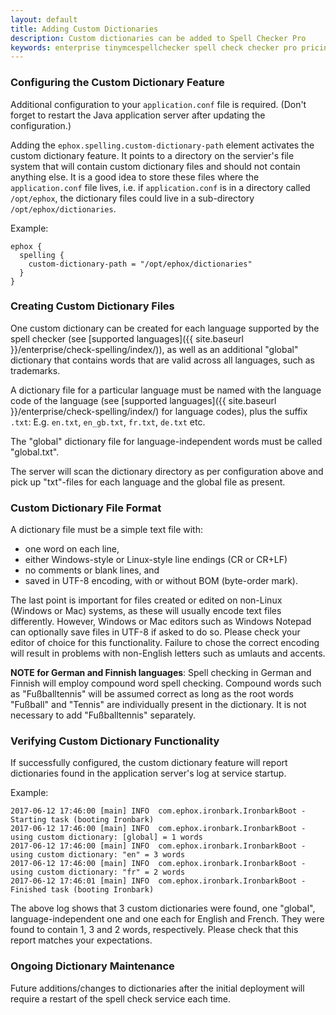 ```yaml
---
layout: default
title: Adding Custom Dictionaries
description: Custom dictionaries can be added to Spell Checker Pro
keywords: enterprise tinymcespellchecker spell check checker pro pricing
---
```


### Configuring the Custom Dictionary Feature

Additional configuration to your `application.conf` file is required. (Don't forget to restart the Java application server after updating the configuration.)

Adding the `ephox.spelling.custom-dictionary-path` element activates the custom dictionary feature. It points to a directory on the servier's file system that will contain custom dictionary files and should not contain anything else. It is a good idea to store these files where the `application.conf` file lives, i.e. if `application.conf` is in a directory called `/opt/ephox`, the dictionary files could live in a sub-directory `/opt/ephox/dictionaries`.

Example:

```
ephox {
  spelling {
    custom-dictionary-path = "/opt/ephox/dictionaries"
  }
}
```

### Creating Custom Dictionary Files

One custom dictionary can be created for each language supported by the spell checker (see [supported languages]({{ site.baseurl }}/enterprise/check-spelling/index/)), as well as an additional "global" dictionary that contains words that are valid across all languages, such as trademarks.

A dictionary file for a particular language must be named with the language code of the language (see
[supported languages]({{ site.baseurl }}/enterprise/check-spelling/index/) for language codes), plus the suffix `.txt`:
E.g. `en.txt`, `en_gb.txt`, `fr.txt`, `de.txt` etc.

The "global" dictionary file for language-independent words must be called "global.txt".

The server will scan the dictionary directory as per configuration above and pick up "txt"-files for each language and the global file as present.

### Custom Dictionary File Format

A dictionary file must be a simple text file with:

* one word on each line,
* either Windows-style or Linux-style line endings (CR or CR+LF)
* no comments or blank lines, and
* saved in UTF-8 encoding, with or without BOM (byte-order mark).

The last point is important for files created or edited on non-Linux (Windows or Mac) systems, as these will usually encode text files differently. However, Windows or Mac editors such as Windows Notepad can optionally save files in UTF-8 if asked to do so. Please check your editor of choice for this functionality. Failure to chose the correct encoding will result in problems with non-English letters such as umlauts and accents.

**NOTE for German and Finnish languages**: Spell checking in German and Finnish will employ compound word spell checking. Compound words such as "Fußballtennis" will be assumed correct as long as the root words "Fußball" and "Tennis" are
individually present in the dictionary. It is not necessary to add "Fußballtennis" separately.

### Verifying Custom Dictionary Functionality

If successfully configured, the custom dictionary feature will report dictionaries found in the application server's log at service startup.

Example:

```
2017-06-12 17:46:00 [main] INFO  com.ephox.ironbark.IronbarkBoot - Starting task (booting Ironbark)
2017-06-12 17:46:00 [main] INFO  com.ephox.ironbark.IronbarkBoot - using custom dictionary: [global] = 1 words
2017-06-12 17:46:00 [main] INFO  com.ephox.ironbark.IronbarkBoot - using custom dictionary: "en" = 3 words
2017-06-12 17:46:00 [main] INFO  com.ephox.ironbark.IronbarkBoot - using custom dictionary: "fr" = 2 words
2017-06-12 17:46:01 [main] INFO  com.ephox.ironbark.IronbarkBoot - Finished task (booting Ironbark)
```

The above log shows that 3 custom dictionaries were found, one "global", language-independent one and one each for English and French. They were found to contain 1, 3 and 2 words, respectively. Please check that this report matches your expectations.

### Ongoing Dictionary Maintenance

Future additions/changes to dictionaries after the initial deployment will require a restart of the spell check service each time.
